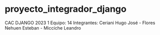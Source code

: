 # proyecto_integrador_django
CAC DJANGO 2023 1
Equipo: 14
Integrantes: Ceriani Hugo José - Flores Nehuen Esteban - Micciche Leandro